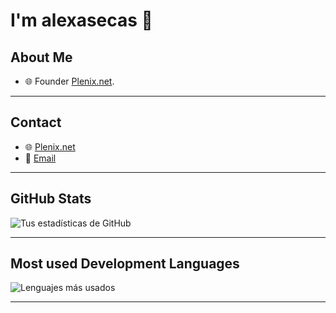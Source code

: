 # I'm alexasecas 👋

## About Me
- 🌐 Founder [Plenix.net](https://plenix.net).

---

## Contact
- 🌐 [Plenix.net](https://plenix.net)
- 📧 [Email](mailto:alex@plenix.net)

---

## GitHub Stats
![Tus estadísticas de GitHub](https://github-readme-stats.vercel.app/api?username=alexasecas&show_icons=true&theme=radical)

---

## Most used Development Languages
![Lenguajes más usados](https://github-readme-stats.vercel.app/api/top-langs/?username=alexasecas&layout=compact&theme=radical)

---
